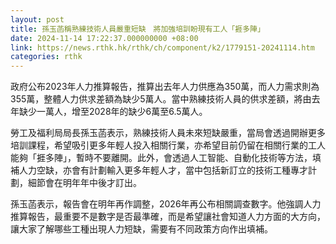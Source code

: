 ```yaml
---
layout: post
title: 孫玉菡稱熟練技術人員嚴重短缺　將加強培訓盼現有工人「捱多陣」
date: 2024-11-14 17:22:37.000000000 +08:00
link: https://news.rthk.hk/rthk/ch/component/k2/1779151-20241114.htm
categories: rthk
---
```


政府公布2023年人力推算報告，推算出去年人力供應為350萬，而人力需求則為355萬，整體人力供求差額為缺少5萬人。當中熟練技術人員的供求差額，將由去年缺少一萬人，增至2028年的缺少6萬至6.5萬人。

勞工及福利局局長孫玉菡表示，熟練技術人員未來短缺嚴重，當局會透過開辦更多培訓課程，希望吸引更多年輕人投入相關行業，亦希望目前仍留在相關行業的工人能夠「捱多陣」，暫時不要離開。此外，會透過人工智能、自動化技術等方法，填補人力空缺，亦會有計劃輸入更多年輕人才，當中包括新訂立的技術工種專才計劃，細節會在明年年中後才訂出。

孫玉菡表示，報告會在明年再作調整，2026年再公布相關調查數字。他強調人力推算報告，最重要不是數字是否最準確，而是希望讓社會知道人力方面的大方向，讓大家了解哪些工種出現人力短缺，需要有不同政策方向作出填補。
